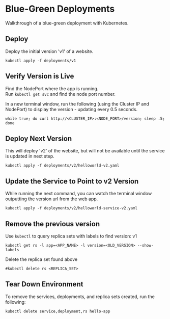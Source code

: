 # Blue-Green Deployments

Walkthrough of a blue-green deployment with Kubernetes.

## Deploy
Deploy the initial version 'v1' of a website.
```
kubectl apply -f deployments/v1
```

## Verify Version is Live
Find the NodePort where the app is running.  
Run `kubectl get svc` and find the node port number.

In a new terminal window, run the following (using the Cluster IP and NodePort) to display the version -
updating every 0.5 seconds.
```
while true; do curl http://<CLUSTER_IP>:<NODE_PORT>/version; sleep .5; done
```

## Deploy Next Version
This will deploy 'v2' of the website, but will not be available until
the service is updated in next step.
```
kubectl apply -f deployments/v2/helloworld-v2.yaml
```

## Update the Service to Point to v2 Version
While running the next command, you can watch the terminal window
outputting the version url from the web app.
```
kubectl apply -f deployments/v2/helloworld-service-v2.yaml
```

## Remove the previous version
Use `kubectl` to query replica sets with labels to find version: v1
```
kubectl get rs -l app=<APP_NAME> -l version=<OLD_VERSION> --show-labels
```

Delete the replica set found above
```
#kubectl delete rs <REPLICA_SET>
```

## Tear Down Environment
To remove the services, deployments, and replica sets created, run the following:
```
kubectl delete service,deployment,rs hello-app
```
